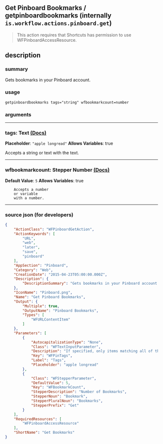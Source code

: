 
## Get Pinboard Bookmarks / getpinboardbookmarks (internally `is.workflow.actions.pinboard.get`)

> This action requires that Shortcuts has permission to use WFPinboardAccessResource.


## description

### summary

Gets bookmarks in your Pinboard account.


### usage
```
getpinboardbookmarks tags="string" wfbookmarkcount=number
```

### arguments

---

### tags: Text [(Docs)](https://pfgithub.github.io/shortcutslang/gettingstarted#text-field)
**Placeholder**: `"apple longread"`
**Allows Variables**: true



Accepts a string 
or text
with the text.

---

### wfbookmarkcount: Stepper Number [(Docs)](https://pfgithub.github.io/shortcutslang/gettingstarted#stepper-number-fields)
**Default Value**: `5`
**Allows Variables**: true



		Accepts a number 
		or variable
		with a number.

---

### source json (for developers)

```json
{
	"ActionClass": "WFPinboardGetAction",
	"ActionKeywords": [
		"URL",
		"web",
		"later",
		"save",
		"pinboard"
	],
	"AppSection": "Pinboard",
	"Category": "Web",
	"CreationDate": "2015-04-23T05:00:00.000Z",
	"Description": {
		"DescriptionSummary": "Gets bookmarks in your Pinboard account."
	},
	"IconName": "Pinboard.png",
	"Name": "Get Pinboard Bookmarks",
	"Output": {
		"Multiple": true,
		"OutputName": "Pinboard Bookmarks",
		"Types": [
			"WFURLContentItem"
		]
	},
	"Parameters": [
		{
			"AutocapitalizationType": "None",
			"Class": "WFTextInputParameter",
			"Description": "If specified, only items matching all of these tags will be returned. Supports a maximum of three tags.",
			"Key": "WFPinTags",
			"Label": "Tags",
			"Placeholder": "apple longread"
		},
		{
			"Class": "WFStepperParameter",
			"DefaultValue": 5,
			"Key": "WFBookmarkCount",
			"StepperDescription": "Number of Bookmarks",
			"StepperNoun": "Bookmark",
			"StepperPluralNoun": "Bookmarks",
			"StepperPrefix": "Get"
		}
	],
	"RequiredResources": [
		"WFPinboardAccessResource"
	],
	"ShortName": "Get Bookmarks"
}
```
